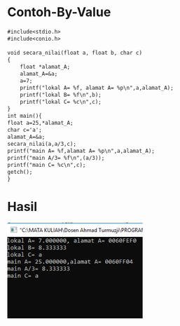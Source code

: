 # Contoh-By-Value
    #include<stdio.h>
    #include<conio.h>

    void secara_nilai(float a, float b, char c)
    {
        float *alamat_A;
        alamat_A=&a;
        a=7;
        printf("lokal A= %f, alamat A= %p\n",a,alamat_A);
        printf("lokal B= %f\n",b);
        printf("lokal C= %c\n",c);
    }
    int main(){
    float a=25,*alamat_A;
    char c='a';
    alamat_A=&a;
    secara_nilai(a,a/3,c);
    printf("main A= %f,alamat A= %p\n",a,alamat_A);
    printf("main A/3= %f\n",(a/3));
    printf("main C= %c\n",c);
    getch();
    }
   # Hasil
   ![img](https://raw.githubusercontent.com/AminPriadi/Contoh-By-Value-4/master/6.png)
